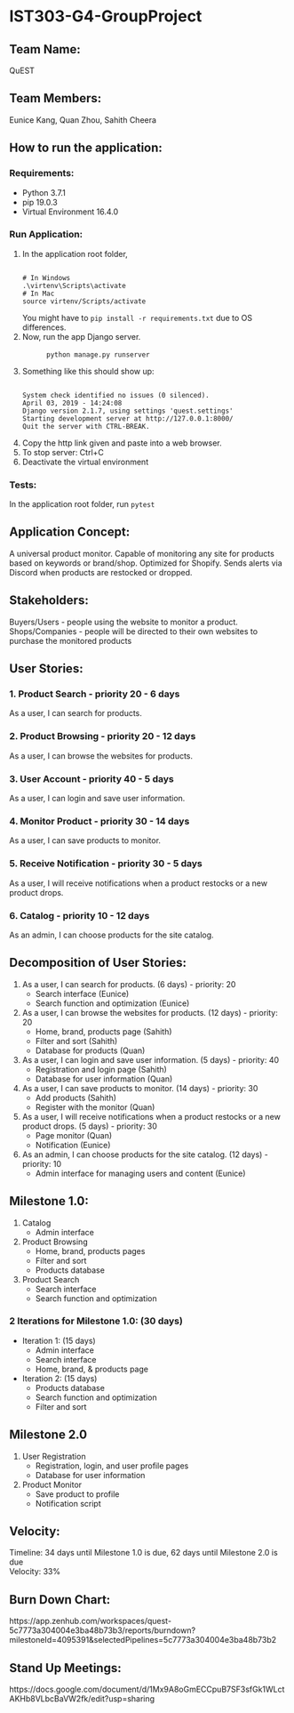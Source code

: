 # IST303-G4-GroupProject
<h2>Team Name:</h2>
QuEST
<h2>Team Members:</h2> Eunice Kang, Quan Zhou, Sahith Cheera

<h2>How to run the application:</h2>
<h3>Requirements:</h3>
<ul>
  <li>Python 3.7.1</li>
  <li>pip 19.0.3</li>
  <li>Virtual Environment 16.4.0</li>
</ul>
  
<h3>Run Application:</h3>
<ol>
  <li>In the application root folder,
<pre><code>
# In Windows
.\virtenv\Scripts\activate
# In Mac
source virtenv/Scripts/activate
</code></pre>
    You might have to <code>pip install -r requirements.txt</code> due to OS differences.
  </li>
  <li>Now, run the app Django server.<br>
    <code>
      python manage.py runserver
    </code>
  </li>
  <li>Something like this should show up:
<pre><code>
System check identified no issues (0 silenced).
April 03, 2019 - 14:24:08
Django version 2.1.7, using settings 'quest.settings'
Starting development server at http://127.0.0.1:8000/
Quit the server with CTRL-BREAK.
</code></pre>
  </li>
  <li>Copy the http link given and paste into a web browser.</li>
  <li>To stop server: Ctrl+C</li>
  <li>Deactivate the virtual environment</li>
</ol>

<h3>Tests:</h3>
In the application root folder, run <code>pytest</code>

<h2>Application Concept: </h2>

A universal product monitor. Capable of monitoring any site for products based on keywords or brand/shop. Optimized for Shopify. Sends alerts via Discord when products are restocked or dropped.

<h2>Stakeholders: </h2>
Buyers/Users - people using the website to monitor a product.
Shops/Companies - people will be directed to their own websites to purchase the monitored products


<h2>User Stories:</h2>

<h3>1. Product Search - priority 20 - 6 days</h3>
As a user, I can search for products.

<h3>2. Product Browsing - priority 20 - 12 days</h3>
As a user, I can browse the websites for products.

<h3>3. User Account - priority 40 - 5 days</h3>
As a user, I can login and save user information.

<h3>4. Monitor Product - priority 30 - 14 days</h3>
As a user, I can save products to monitor.

<h3>5. Receive Notification - priority 30 - 5 days</h3>
As a user, I will receive notifications when a product restocks or a new product drops.

<h3>6. Catalog - priority 10 - 12 days</h3>
As an admin, I can choose products for the site catalog.

<h2>Decomposition of User Stories:</h2>
<ol>
<li>As a user, I can search for products. (6 days) - priority: 20
  <ul>
    <li>Search interface (Eunice)</li>
    <li>Search function and optimization (Eunice) </li>
  </ul>
</li>
<li>As a user, I can browse the websites for products. (12 days) - priority: 20
  <ul>
    <li>Home, brand, products page (Sahith)</li>
    <li>Filter and sort (Sahith)</li>
    <li>Database for products (Quan)</li>
  </ul>
</li>
<li>As a user, I can login and save user information. (5 days) - priority: 40
  <ul>
    <li>Registration and login page (Sahith)</li>
    <li>Database for user information (Quan)</li>
  </ul>
</li>
<li>As a user, I can save products to monitor. (14 days) - priority: 30
  <ul>
    <li>Add products (Sahith)</li>
    <li>Register with the monitor (Quan)</li>
  </ul>
</li>
<li>As a user, I will receive notifications when a product restocks or a new product drops. (5 days) - priority: 30
  <ul>
    <li>Page monitor (Quan)</li>
    <li>Notification (Eunice)</li>
  </ul>
</li>
<li>As an admin, I can choose products for the site catalog. (12 days) - priority: 10
  <ul>
    <li>Admin interface for managing users and content (Eunice)</li>
  </ul>
</li>
</ol>

<h2>Milestone 1.0:</h2>
<ol>
  <li>Catalog
    <ul>
      <li>Admin interface</li>
    </ul>
  </li>
  <li>Product Browsing
    <ul>
      <li>Home, brand, products pages</li>
      <li>Filter and sort</li>
      <li>Products database</li>
    </ul>
  </li> 
  <li>Product Search
    <ul>
      <li>Search interface</li>
      <li>Search function and optimization</li>
    </ul>
  </li>
</ol>

<h3>2 Iterations for Milestone 1.0: (30 days)</h3>
<ul>
  <li>Iteration 1: (15 days)
     <ul>
       <li>Admin interface</li>
       <li>Search interface</li>
       <li>Home, brand, & products page</li>
     </ul>
  </li>
  <li>Iteration 2: (15 days)
    <ul>
      <li>Products database</li>
      <li>Search function and optimization</li>
      <li>Filter and sort</li>
    </ul>
  </li>
</ul>

<h2>Milestone 2.0</h2>
<ol>
  <li>User Registration
    <ul>
      <li>Registration, login, and user profile pages</li>
      <li>Database for user information</li>
    </ul>
  </li>
  <li>Product Monitor
    <ul>
      <li>Save product to profile</li>
      <li>Notification script</li>
    </ul>
  </li> 
</ol>

<h2>Velocity:</h2>
  Timeline: 34 days until Milestone 1.0 is due, 62 days until Milestone 2.0 is due <br>
  Velocity: 33%

<h2>Burn Down Chart:</h2>
https://app.zenhub.com/workspaces/quest-5c7773a304004e3ba48b73b3/reports/burndown?milestoneId=4095391&selectedPipelines=5c7773a304004e3ba48b73b2

<h2>Stand Up Meetings:</h2>
https://docs.google.com/document/d/1Mx9A8oGmECCpuB7SF3sfGk1WLctAKHb8VLbcBaVW2fk/edit?usp=sharing
